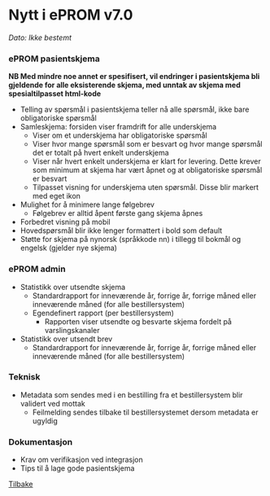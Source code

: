 # Nytt i ePROM v7.0
*Dato: Ikke bestemt*

### ePROM pasientskjema
__NB Med mindre noe annet er spesifisert, vil endringer i pasientskjema bli gjeldende for alle eksisterende skjema, med unntak av skjema med spesialtilpasset html-kode__

* Telling av spørsmål i pasientskjema teller nå alle spørsmål, ikke bare obligatoriske spørsmål
* Samleskjema: forsiden viser framdrift for alle underskjema
  * Viser om et underskjema har obligatoriske spørsmål   
  * Viser hvor mange spørsmål som er besvart og hvor mange spørsmål det er totalt på hvert enkelt underskjema
  * Viser når hvert enkelt underskjema er klart for levering. Dette krever som minimum at skjema har vært åpnet og at obligatoriske spørsmål er besvart
  * Tilpasset visning for underskjema uten spørsmål. Disse blir markert med eget ikon
* Mulighet for å minimere lange følgebrev
  * Følgebrev er alltid åpent første gang skjema åpnes 
* Forbedret visning på mobil
* Hovedspørsmål blir ikke lenger formattert i bold som default
* Støtte for skjema på nynorsk (språkkode nn) i tillegg til bokmål og engelsk (gjelder nye skjema)

### ePROM admin
* Statistikk over utsendte skjema
  * Standardrapport for inneværende år, forrige år, forrige måned eller inneværende måned (for alle bestillersystem)
  * Egendefinert rapport (per bestillersystem)
    * Rapporten viser utsendte og besvarte skjema fordelt på varslingskanaler 
* Statistikk over utsendt brev
  * Standardrapport for inneværende år, forrige år, forrige måned eller inneværende måned (for alle bestillersystem)
 
### Teknisk
* Metadata som sendes med i en bestilling fra et bestillersystem blir validert ved mottak
  * Feilmelding sendes tilbake til bestillersystemet dersom metadata er ugyldig  

### Dokumentasjon
* Krav om verifikasjon ved integrasjon
* Tips til å lage gode pasientskjema 

[Tilbake](./Releaselist)

